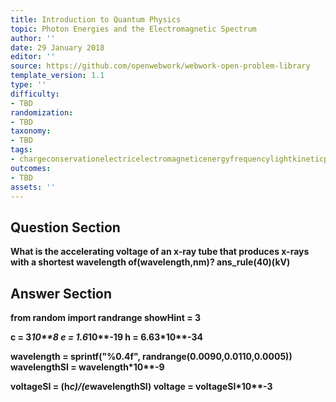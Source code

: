 ```yaml
---
title: Introduction to Quantum Physics
topic: Photon Energies and the Electromagnetic Spectrum
author: ''
date: 29 January 2018
editor: ''
source: https://github.com/openwebwork/webwork-open-problem-library
template_version: 1.1
type: ''
difficulty:
- TBD
randomization:
- TBD
taxonomy:
- TBD
tags:
- chargeconservationelectricelectromagneticenergyfrequencylightkineticphotoelectricpotentialquantumradiation
outcomes:
- TBD
assets: ''
---
```


## Question Section 

<b>
What is the accelerating voltage of an x-ray tube that produces x-rays with a shortest wavelength of(wavelength,nm)?
ans_rule(40)(kV)



## Answer Section

from random import randrange
showHint = 3

c = 3*10**8
e = 1.6*10**-19
h = 6.63*10**-34

wavelength = sprintf("%0.4f", randrange(0.0090,0.0110,0.0005))
wavelengthSI = wavelength*10**-9

voltageSI = (h*c)/(e*wavelengthSI)
voltage = voltageSI*10**-3